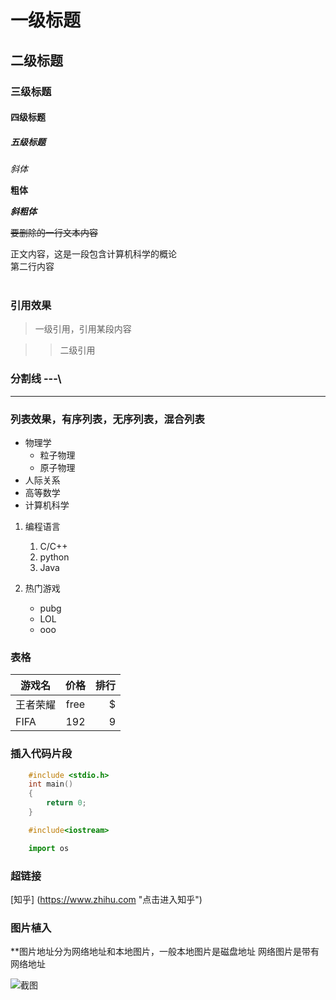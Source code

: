 # 一级标题

## 二级标题

### 三级标题

#### 四级标题

##### 五级标题

*斜体*

**粗体**

***斜粗体***

~~要删除的一行文本内容~~

正文内容，这是一段包含计算机科学的概论<br>
第二行内容<br><br>
### 引用效果
> 一级引用，引用某段内容

>> 二级引用

### 分割线 -\-\-\

---



### 列表效果，有序列表，无序列表，混合列表

* 物理学
  * 粒子物理
  * 原子物理
* 人际关系
* 高等数学
* 计算机科学

1. 编程语言
   1. C/C++
   2. python
   3. Java
 
1. 热门游戏
   * pubg
   * LOL
   * ooo

### 表格

游戏名|价格|排行
--|:--:|--:
王者荣耀|free|$
FIFA|192|9

### 插入代码片段

```c
	#include <stdio.h>
	int main()
	{
		return 0;
	}
```

```cpp
	#include<iostream>
```

```python
	import os
```


### 超链接

[知乎] (https://www.zhihu.com "点击进入知乎")

### 图片植入

**图片地址分为网络地址和本地图片，一般本地图片是磁盘地址 网络图片是带有网络地址

![截图](D://Git//first.jpg)




